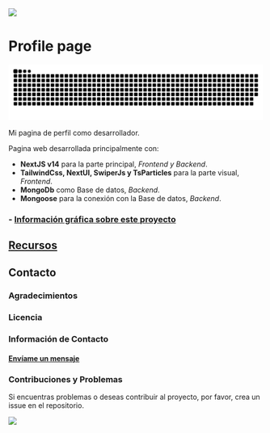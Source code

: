 <img src="https://user-images.githubusercontent.com/73097560/115834477-dbab4500-a447-11eb-908a-139a6edaec5c.gif">

# Profile page
<a href="https://github.com/SKRTEEEEEE">
<div align="center">
  <img  src="https://github.com/SKRTEEEEEE/SKRTEEEEEE/blob/main/resources/img/grid-snake.svg"
       alt="snake" />
</div>
</a>

Mi pagina de perfil como desarrollador.

Pagina web desarrollada principalmente con:

- **NextJS v14** para la parte principal, _Frontend y Backend_.
- **TailwindCss, NextUI, SwiperJs y TsParticles** para la parte visual, _Frontend_.
- **MongoDb** como Base de datos, _Backend_.
- **Mongoose** para la conexión con la Base de datos, _Backend_.
### - [Información gráfica sobre este proyecto](markdown/resum.md)


## [Recursos](https://github.com/SKRTEEEEEE/markdowns/blob/main/README.md)

## Contacto

### Agradecimientos

### Licencia

### Información de Contacto

#### [Envíame un mensaje](mailto:adanreh.m@gmail.com)

### Contribuciones y Problemas

Si encuentras problemas o deseas contribuir al proyecto, por favor, crea un issue en el repositorio.

<img src="https://user-images.githubusercontent.com/73097560/115834477-dbab4500-a447-11eb-908a-139a6edaec5c.gif">